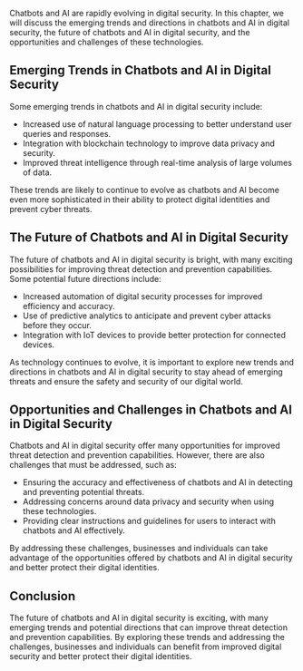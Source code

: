 
Chatbots and AI are rapidly evolving in digital security. In this chapter, we will discuss the emerging trends and directions in chatbots and AI in digital security, the future of chatbots and AI in digital security, and the opportunities and challenges of these technologies.

Emerging Trends in Chatbots and AI in Digital Security
------------------------------------------------------

Some emerging trends in chatbots and AI in digital security include:

* Increased use of natural language processing to better understand user queries and responses.
* Integration with blockchain technology to improve data privacy and security.
* Improved threat intelligence through real-time analysis of large volumes of data.

These trends are likely to continue to evolve as chatbots and AI become even more sophisticated in their ability to protect digital identities and prevent cyber threats.

The Future of Chatbots and AI in Digital Security
-------------------------------------------------

The future of chatbots and AI in digital security is bright, with many exciting possibilities for improving threat detection and prevention capabilities. Some potential future directions include:

* Increased automation of digital security processes for improved efficiency and accuracy.
* Use of predictive analytics to anticipate and prevent cyber attacks before they occur.
* Integration with IoT devices to provide better protection for connected devices.

As technology continues to evolve, it is important to explore new trends and directions in chatbots and AI in digital security to stay ahead of emerging threats and ensure the safety and security of our digital world.

Opportunities and Challenges in Chatbots and AI in Digital Security
-------------------------------------------------------------------

Chatbots and AI in digital security offer many opportunities for improved threat detection and prevention capabilities. However, there are also challenges that must be addressed, such as:

* Ensuring the accuracy and effectiveness of chatbots and AI in detecting and preventing potential threats.
* Addressing concerns around data privacy and security when using these technologies.
* Providing clear instructions and guidelines for users to interact with chatbots and AI effectively.

By addressing these challenges, businesses and individuals can take advantage of the opportunities offered by chatbots and AI in digital security and better protect their digital identities.

Conclusion
----------

The future of chatbots and AI in digital security is exciting, with many emerging trends and potential directions that can improve threat detection and prevention capabilities. By exploring these trends and addressing the challenges, businesses and individuals can benefit from improved digital security and better protect their digital identities.
